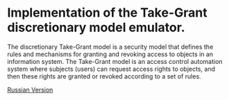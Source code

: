 # Implementation of the Take-Grant discretionary model emulator.

The discretionary Take-Grant model is a security model that defines the rules and mechanisms for granting and revoking access to objects in an information system. The Take-Grant model is an access control automation system where subjects (users) can request access rights to objects, and then these rights are granted or revoked according to a set of rules.

[Russian Version](./README.md)
